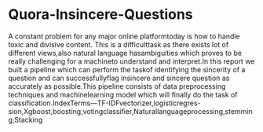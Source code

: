 # Quora-Insincere-Questions

A  constant  problem  for  any  major  online  platformtoday is how to handle toxic and divisive content. This is a difficulttask as there exists lot of different views,also natural language hasambiguities which proves to be really challenging for a machineto  understand  and  interpret.In this report we built a pipeline which can perform the taskof  identifying  the  sincerity  of  a  question  and  can  successfullyflag insincere and sincere question as accurately as possible.This pipeline  consists  of  data  preprocessing  techniques  and  machinelearning  model  which  will  finally  do  the  task  of  classification.IndexTerms—TF-IDFvectorizer,logisticregres-sion,Xgboost,boosting,votingclassifier,Naturallanguageprocessing,stemming,Stacking
